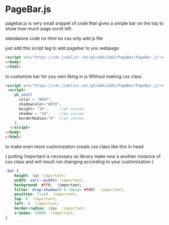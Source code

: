 # PageBar.js
pagebar.js is very small snippet of code that gives a simple bar on the top to show how much page scroll left.

standalone code 
no html
no css
only add js file

just add this script tag to add pagebar to you webpage
```html
<script src="https://cdn.jsdelivr.net/gh/abhiib02/PageBar/PageBar.js"></script>
</body>
</html>
```
to customize bar for you own liking in js Without making css class
```html
<script src="https://cdn.jsdelivr.net/gh/abhiib02/PageBar/PageBar.js"></script>
 <script>
    pb_init(
      color = "#00f", 
      shadowColor="#0f0",
      height= "10",     //px values
      shadow = "10",    //px values
      borderRadius="0"  //px values
    );
  </script>
</body>
</html>
```
to make even more customization create css class like this in head

( putting !important is necessary as library make new a another instance of css class and will result not changing according to your customization )
```css
.bar {
    height: 5px !important;
    width: var(--width) !important;
    background: #ff0;  !important; 
    filter: drop-shadow(0 0 10pxpx #f00)  !important; 
    position: fixed  !important; 
    top: 0  !important; 
    left: 0  !important; 
    border-radius: 10px  !important; 
    z-index: 10000  !important; 
}
```
